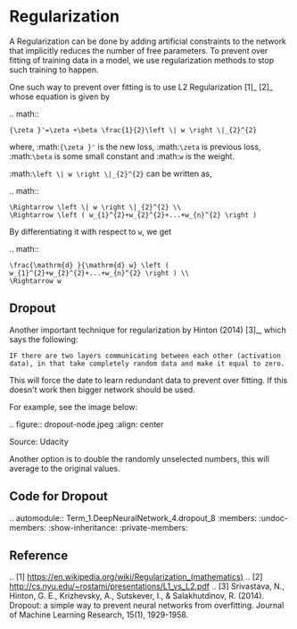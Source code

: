 Regularization
==============

A Regularization can be done by adding artificial constraints to the network that implicitly reduces the number of free parameters. To prevent over fitting of training data in a model, we use regularization methods to stop such training to happen.

One such way to prevent over fitting is to use L2 Regularization [1]_ [2]_ whose equation is given by

.. math::

    {\zeta }'=\zeta +\beta \frac{1}{2}\left \| w \right \|_{2}^{2}

where, :math:`{\zeta }'` is the new loss, :math:`\zeta` is previous loss, :math:`\beta` is some small constant and :math:`w` is the weight.

:math:`\left \| w \right \|_{2}^{2}` can be written as,

.. math::

    \Rightarrow \left \| w \right \|_{2}^{2} \\
    \Rightarrow \left ( w_{1}^{2}+w_{2}^{2}+...+w_{n}^{2} \right )

By differentiating it with respect to ``w``, we get

.. math::

    \frac{\mathrm{d} }{\mathrm{d} w} \left ( w_{1}^{2}+w_{2}^{2}+...+w_{n}^{2} \right ) \\
    \Rightarrow w

Dropout
-------

Another important technique for regularization by Hinton (2014) [3]_, which says the following:

``IF there are two layers communicating between each other (activation data), in that take completely random data and make it equal to zero.``

This will force the date to learn redundant data to prevent over fitting. If this doesn't work then bigger network should be used.

For example, see the image below:

.. figure:: dropout-node.jpeg
   :align: center

   Source: Udacity

Another option is to double the randomly unselected numbers, this will average to the original values.

Code for Dropout
----------------

.. automodule:: Term_1.DeepNeuralNetwork_4.dropout_8
   :members:
   :undoc-members:
   :show-inheritance:
   :private-members:

Reference
---------

.. [1] https://en.wikipedia.org/wiki/Regularization_(mathematics)
.. [2] http://cs.nyu.edu/~rostami/presentations/L1_vs_L2.pdf
.. [3] Srivastava, N., Hinton, G. E., Krizhevsky, A., Sutskever, I., & Salakhutdinov, R. (2014). Dropout: a simple way to prevent neural networks from overfitting. Journal of Machine Learning Research, 15(1), 1929-1958.
